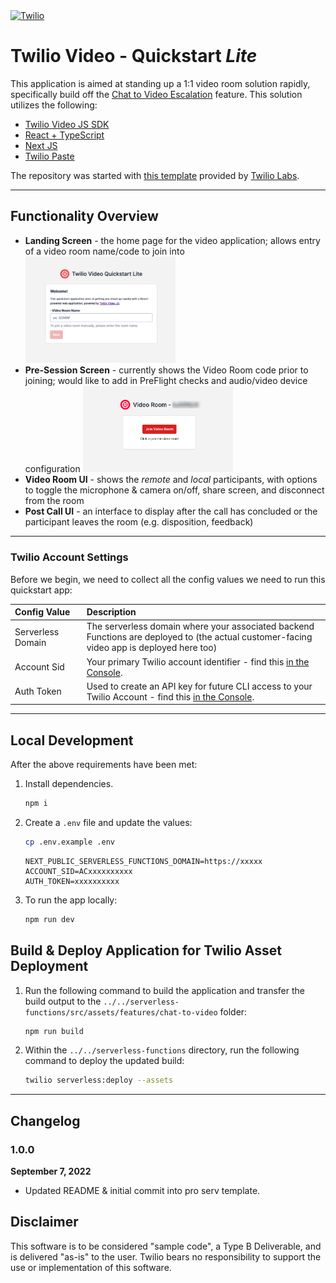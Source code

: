 <a  href="https://www.twilio.com">
<img  src="https://static0.twilio.com/marketing/bundles/marketing/img/logos/wordmark-red.svg"  alt="Twilio"  width="250"  />
</a>

# Twilio Video - Quickstart _Lite_

This application is aimed at standing up a 1:1 video room solution rapidly, specifically build off the [Chat to Video Escalation](../../plugin-flex-ts-template-v2/src/feature-library/chat-to-video-escalation/) feature. This solution utilizes the following:

- [Twilio Video JS SDK](https://www.twilio.com/docs/video/javascript)
- [React + TypeScript](https://reactjs.org/)
- [Next JS](https://nextjs.org/)
- [Twilio Paste](https://paste.twilio.design/)

The repository was started with [this template](https://github.com/twilio-labs/paste/tree/main/packages/paste-nextjs-template) provided by [Twilio Labs](https://www.twilio.com/labs).

---

## Functionality Overview

- **Landing Screen** - the home page for the video application; allows entry of a video room name/code to join into
  <img  src="./screenshots/landing-screen.png"  alt="Twilio"  width="50%"  />
- **Pre-Session Screen** - currently shows the Video Room code prior to joining; would like to add in PreFlight checks and audio/video device configuration
  <img  src="./screenshots/customer-video-join.png"  alt="Twilio"  width="50%"  />
- **Video Room UI** - shows the _remote_ and _local_ participants, with options to toggle the microphone & camera on/off, share screen, and disconnect from the room
- **Post Call UI** - an interface to display after the call has concluded or the participant leaves the room (e.g. disposition, feedback)

---

### Twilio Account Settings

Before we begin, we need to collect all the config values we need to run this quickstart app:

| Config&nbsp;Value | Description                                                                                                                          |
| :---------------- | :----------------------------------------------------------------------------------------------------------------------------------- |
| Serverless Domain | The serverless domain where your associated backend Functions are deployed to (the actual customer-facing video app is deployed here too)
| Account&nbsp;Sid  | Your primary Twilio account identifier - find this [in the Console](https://www.twilio.com/console).                                 
| Auth Token        | Used to create an API key for future CLI access to your Twilio Account - find this [in the Console](https://www.twilio.com/console). |

---

## Local Development

After the above requirements have been met:

1. Install dependencies.

   ```bash
   npm i
   ```

2. Create a `.env` file and update the values:

   ```bash
   cp .env.example .env
   ```

   ```
   NEXT_PUBLIC_SERVERLESS_FUNCTIONS_DOMAIN=https://xxxxx
   ACCOUNT_SID=ACxxxxxxxxxx
   AUTH_TOKEN=xxxxxxxxxx
   ```

3. To run the app locally:

   ```bash
   npm run dev
   ```

## Build & Deploy Application for Twilio Asset Deployment

1. Run the following command to build the application and transfer the build output to the `../../serverless-functions/src/assets/features/chat-to-video` folder:

   ```bash
   npm run build
   ```

2. Within the `../../serverless-functions` directory, run the following command to deploy the updated build:

   ```bash
   twilio serverless:deploy --assets
   ```

---

## Changelog

### 1.0.0

**September 7, 2022**

- Updated README & initial commit into pro serv template.

## Disclaimer

This software is to be considered "sample code", a Type B Deliverable, and is delivered "as-is" to the user. Twilio bears no responsibility to support the use or implementation of this software.
